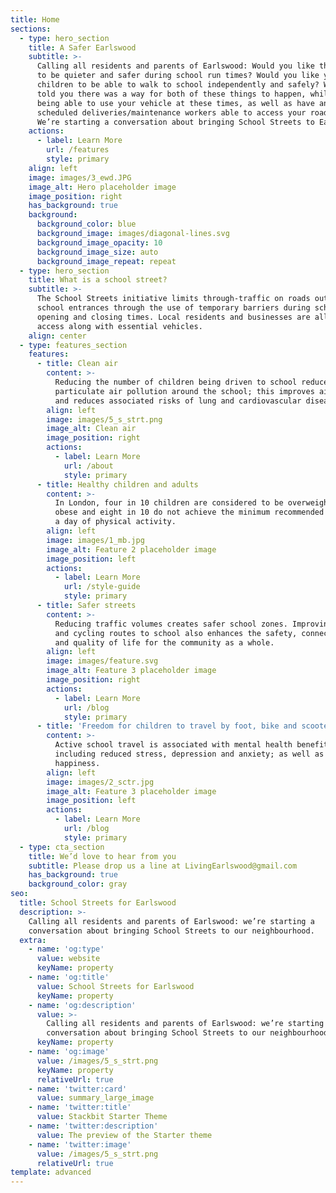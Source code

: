 ```yaml
---
title: Home
sections:
  - type: hero_section
    title: A Safer Earlswood
    subtitle: >-
      Calling all residents and parents of Earlswood: Would you like the streets
      to be quieter and safer during school run times? Would you like your
      children to be able to walk to school independently and safely? What if we
      told you there was a way for both of these things to happen, while still
      being able to use your vehicle at these times, as well as have any
      scheduled deliveries/maintenance workers able to access your road too?
      We’re starting a conversation about bringing School Streets to Earlswood. 
    actions:
      - label: Learn More
        url: /features
        style: primary
    align: left
    image: images/3_ewd.JPG
    image_alt: Hero placeholder image
    image_position: right
    has_background: true
    background:
      background_color: blue
      background_image: images/diagonal-lines.svg
      background_image_opacity: 10
      background_image_size: auto
      background_image_repeat: repeat
  - type: hero_section
    title: What is a school street?
    subtitle: >-
      The School Streets initiative limits through-traffic on roads outside
      school entrances through the use of temporary barriers during school
      opening and closing times. Local residents and businesses are allowed
      access along with essential vehicles.
    align: center
  - type: features_section
    features:
      - title: Clean air
        content: >-
          Reducing the number of children being driven to school reduces
          particulate air pollution around the school; this improves air quality
          and reduces associated risks of lung and cardiovascular diseases.
        align: left
        image: images/5_s_strt.png
        image_alt: Clean air
        image_position: right
        actions:
          - label: Learn More
            url: /about
            style: primary
      - title: Healthy children and adults
        content: >-
          In London, four in 10 children are considered to be overweight or
          obese and eight in 10 do not achieve the minimum recommended one hours
          a day of physical activity.
        align: left
        image: images/1_mb.jpg
        image_alt: Feature 2 placeholder image
        image_position: left
        actions:
          - label: Learn More
            url: /style-guide
            style: primary
      - title: Safer streets
        content: >-
          Reducing traffic volumes creates safer school zones. Improving walking
          and cycling routes to school also enhances the safety, connectivity
          and quality of life for the community as a whole.
        align: left
        image: images/feature.svg
        image_alt: Feature 3 placeholder image
        image_position: right
        actions:
          - label: Learn More
            url: /blog
            style: primary
      - title: 'Freedom for children to travel by foot, bike and scooter'
        content: >-
          Active school travel is associated with mental health benefits
          including reduced stress, depression and anxiety; as well as increased
          happiness.
        align: left
        image: images/2_sctr.jpg
        image_alt: Feature 3 placeholder image
        image_position: left
        actions:
          - label: Learn More
            url: /blog
            style: primary
  - type: cta_section
    title: We’d love to hear from you
    subtitle: Please drop us a line at LivingEarlswood@gmail.com
    has_background: true
    background_color: gray
seo:
  title: School Streets for Earlswood
  description: >-
    Calling all residents and parents of Earlswood: we’re starting a
    conversation about bringing School Streets to our neighbourhood.
  extra:
    - name: 'og:type'
      value: website
      keyName: property
    - name: 'og:title'
      value: School Streets for Earlswood
      keyName: property
    - name: 'og:description'
      value: >-
        Calling all residents and parents of Earlswood: we’re starting a
        conversation about bringing School Streets to our neighbourhood.
      keyName: property
    - name: 'og:image'
      value: /images/5_s_strt.png
      keyName: property
      relativeUrl: true
    - name: 'twitter:card'
      value: summary_large_image
    - name: 'twitter:title'
      value: Stackbit Starter Theme
    - name: 'twitter:description'
      value: The preview of the Starter theme
    - name: 'twitter:image'
      value: /images/5_s_strt.png
      relativeUrl: true
template: advanced
---
```

